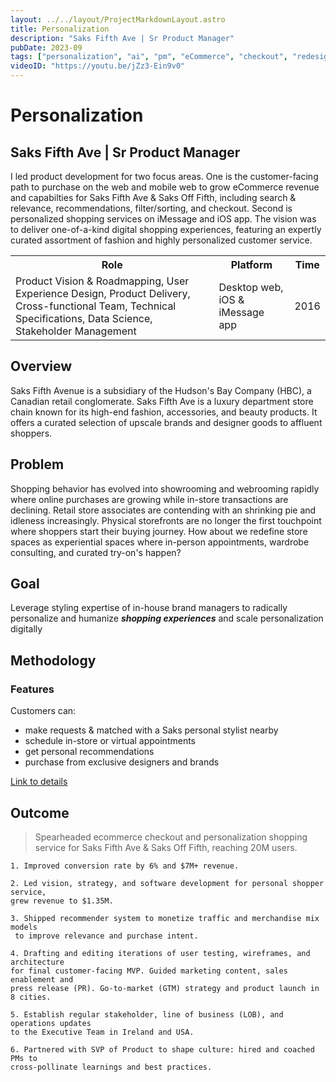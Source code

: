 ```yaml
---
layout: ../../layout/ProjectMarkdownLayout.astro
title: Personalization
description: "Saks Fifth Ave | Sr Product Manager"
pubDate: 2023-09
tags: ["personalization", "ai", "pm", "eCommerce", "checkout", "redesign"]
videoID: "https://youtu.be/jZz3-Ein9v0"
---
```


# Personalization

## Saks Fifth Ave | Sr Product Manager

I led product development for two focus areas. One is the customer-facing path to purchase on the web and mobile web to grow eCommerce revenue and capabilties for Saks Fifth Ave & Saks Off Fifth, including search & relevance, recommendations, filter/sorting, and checkout. Second is personalized shopping services on iMessage and iOS app. The vision was to deliver one-of-a-kind digital shopping experiences, featuring an expertly curated assortment of fashion and highly personalized customer service.

<table>
<tr>
    <th>Role</th>
    <th>Platform</th>
    <th>Time</th>
</tr>
<tr>
    <td>Product Vision & Roadmapping, User Experience Design, Product Delivery, Cross-functional Team, Technical Specifications, Data Science, Stakeholder Management</td>
    <td>Desktop web, iOS & iMessage app</td>
    <td>2016</td>
</tr>
</table>

## Overview

Saks Fifth Avenue is a subsidiary of the Hudson's Bay Company (HBC), a Canadian retail conglomerate. Saks Fifth Ave is a luxury department store chain known for its high-end fashion, accessories, and beauty products. It offers a curated selection of upscale brands and designer goods to affluent shoppers.

## Problem

Shopping behavior has evolved into showrooming and webrooming rapidly where online purchases are growing while in-store transactions are declining. Retail store associates are contending with an shrinking pie and idleness increasingly. Physical storefronts are no longer the first touchpoint where shoppers start their buying journey. How about we redefine store spaces as experiential spaces where in-person appointments, wardrobe consulting, and curated try-on's happen?

## Goal

Leverage styling expertise of in-house brand managers to radically personalize and humanize **_shopping experiences_** and scale personalization digitally

## Methodology

### Features
Customers can:
- make requests & matched with a Saks personal stylist nearby
- schedule in-store or virtual appointments
- get personal recommendations 
- purchase from exclusive designers and brands

[Link to details](https://drive.google.com/file/d/1RvWFFKJfu1I4NZCmr41kQZVqGL_4RQAl/view?usp=drive_link)

## Outcome

> Spearheaded ecommerce checkout and personalization shopping service for Saks Fifth Ave & Saks Off Fifth, reaching 20M users.

```
1. Improved conversion rate by 6% and $7M+ revenue.

2. Led vision, strategy, and software development for personal shopper service,
grew revenue to $1.35M.

3. Shipped recommender system to monetize traffic and merchandise mix models
 to improve relevance and purchase intent.

4. Drafting and editing iterations of user testing, wireframes, and architecture
for final customer-facing MVP. Guided marketing content, sales enablement and
press release (PR). Go-to-market (GTM) strategy and product launch in 8 cities.

5. Establish regular stakeholder, line of business (LOB), and operations updates
to the Executive Team in Ireland and USA.

6. Partnered with SVP of Product to shape culture: hired and coached PMs to
cross-pollinate learnings and best practices.
```
